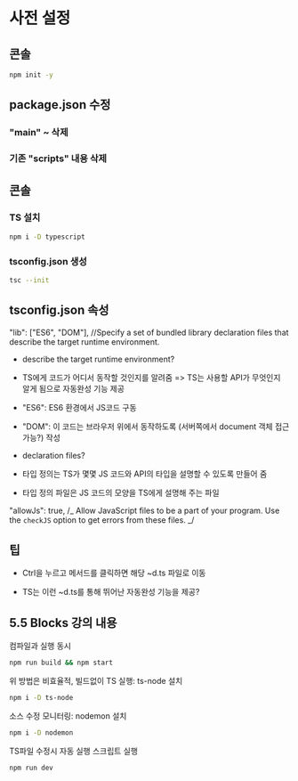 # 사전 설정

## 콘솔

```bash
npm init -y
```

## package.json 수정

### "main" ~ 삭제

### 기존 "scripts" 내용 삭제

## 콘솔

### TS 설치

```bash
npm i -D typescript
```

### tsconfig.json 생성

```bash
tsc --init
```

## tsconfig.json 속성

"lib": ["ES6", "DOM"], //Specify a set of bundled library declaration files that describe the target runtime environment.

- describe the target runtime environment?

- TS에게 코드가 어디서 동작할 것인지를 알려줌 => TS는 사용할 API가 무엇인지 알게 됨으로 자동완성 기능 제공

- "ES6": ES6 환경에서 JS코드 구동

- "DOM": 이 코드는 브라우저 위에서 동작하도록 (서버쪽에서 document 객체 접근 가능?) 작성

- declaration files?

- 타입 정의는 TS가 몇몇 JS 코드와 API의 타입을 설명할 수 있도록 만들어 줌

- 타입 정의 파일은 JS 코드의 모양을 TS에게 설명해 주는 파일

"allowJs": true, /_ Allow JavaScript files to be a part of your program. Use the `checkJS` option to get errors from these files. _/

## 팁

- Ctrl을 누르고 메서드를 클릭하면 해당 ~d.ts 파일로 이동

- TS는 이런 ~d.ts를 통해 뛰어난 자동완성 기능을 제공?

## 5.5 Blocks 강의 내용

컴파일과 실행 동시

```bash
npm run build && npm start
```

위 방법은 비효율적, 빌드없이 TS 실행: ts-node 설치

```bash
npm i -D ts-node
```

소스 수정 모니터링: nodemon 설치

```bash
npm i -D nodemon
```

TS파일 수정시 자동 실행 스크립트 실행

```bash
npm run dev

```
